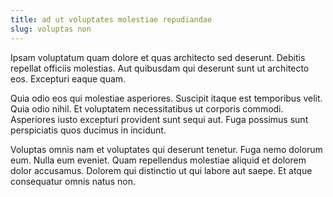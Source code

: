 ```yaml
---
title: ad ut voluptates molestiae repudiandae
slug: voluptas non
---
```


Ipsam voluptatum quam dolore et quas architecto sed deserunt. Debitis repellat officiis molestias. Aut quibusdam qui deserunt sunt ut architecto eos. Excepturi eaque quam.

Quia odio eos qui molestiae asperiores. Suscipit itaque est temporibus velit. Quia odio nihil. Et voluptatem necessitatibus ut corporis commodi. Asperiores iusto excepturi provident sunt sequi aut. Fuga possimus sunt perspiciatis quos ducimus in incidunt.

Voluptas omnis nam et voluptates qui deserunt tenetur. Fuga nemo dolorum eum. Nulla eum eveniet. Quam repellendus molestiae aliquid et dolorem dolor accusamus. Dolorem qui distinctio ut qui labore aut saepe. Et atque consequatur omnis natus non.
